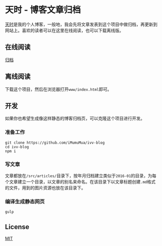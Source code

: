 # 天时 - 博客文章归档
[天时](http://www.ifviva.com)是我的个人博客，一般地，我会先将文章发表到这个项目中做归档，再更新到网站上。喜欢的读者可以在这里在线阅读，也可以下载离线版。

## 在线阅读
[归档](./src/articles/articles.md)

## 离线阅读
下载这个项目，然后在浏览器打开`www/index.html`即可。

## 开发
如果你也希望生成像这样静态的博客归档页，可以克隆这个项目进行开发。

### 准备工作
```
git clone https://github.com/iMumuMua/ivv-blog
cd ivv-blog
npm i
```

### 写文章
文章都放在`/src/articles/`目录下，按年月归档建立类似于`2016-01`的目录，为每个文章建立一个目录，以文章的别名来命名。在该目录下以文章标题创建`.md`格式的文件，用到的图片资源也放在该目录下。

### 编译生成静态网页
```
gulp
```

## License
[MIT](./LICENSE)